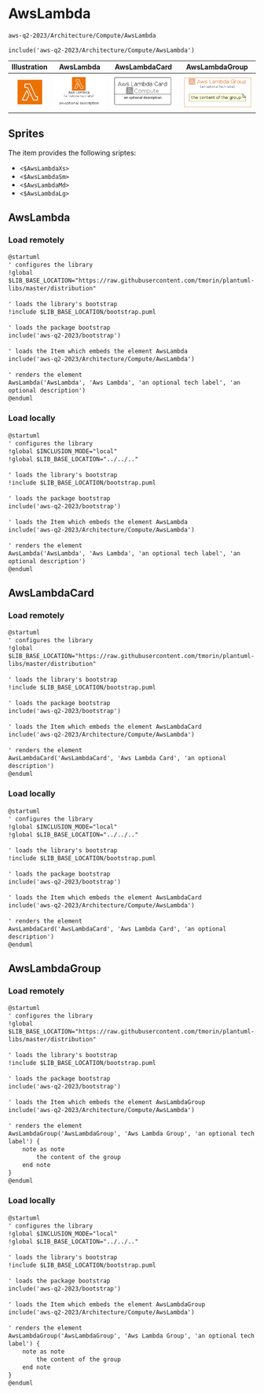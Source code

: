 # AwsLambda


```text
aws-q2-2023/Architecture/Compute/AwsLambda
```

```text
include('aws-q2-2023/Architecture/Compute/AwsLambda')
```



| Illustration | AwsLambda | AwsLambdaCard | AwsLambdaGroup |
| :---: | :---: | :---: | :---: |
| ![illustration for Illustration](../../../aws-q2-2023/Architecture/Compute/AwsLambda.png) | ![illustration for AwsLambda](../../../aws-q2-2023/Architecture/Compute/AwsLambda.Local.png) | ![illustration for AwsLambdaCard](../../../aws-q2-2023/Architecture/Compute/AwsLambdaCard.Local.png) | ![illustration for AwsLambdaGroup](../../../aws-q2-2023/Architecture/Compute/AwsLambdaGroup.Local.png) |



## Sprites
The item provides the following sriptes:

- `<$AwsLambdaXs>`
- `<$AwsLambdaSm>`
- `<$AwsLambdaMd>`
- `<$AwsLambdaLg>`





## AwsLambda

### Load remotely
```plantuml
@startuml
' configures the library
!global $LIB_BASE_LOCATION="https://raw.githubusercontent.com/tmorin/plantuml-libs/master/distribution"

' loads the library's bootstrap
!include $LIB_BASE_LOCATION/bootstrap.puml

' loads the package bootstrap
include('aws-q2-2023/bootstrap')

' loads the Item which embeds the element AwsLambda
include('aws-q2-2023/Architecture/Compute/AwsLambda')

' renders the element
AwsLambda('AwsLambda', 'Aws Lambda', 'an optional tech label', 'an optional description')
@enduml
```

### Load locally
```plantuml
@startuml
' configures the library
!global $INCLUSION_MODE="local"
!global $LIB_BASE_LOCATION="../../.."

' loads the library's bootstrap
!include $LIB_BASE_LOCATION/bootstrap.puml

' loads the package bootstrap
include('aws-q2-2023/bootstrap')

' loads the Item which embeds the element AwsLambda
include('aws-q2-2023/Architecture/Compute/AwsLambda')

' renders the element
AwsLambda('AwsLambda', 'Aws Lambda', 'an optional tech label', 'an optional description')
@enduml
```

## AwsLambdaCard

### Load remotely
```plantuml
@startuml
' configures the library
!global $LIB_BASE_LOCATION="https://raw.githubusercontent.com/tmorin/plantuml-libs/master/distribution"

' loads the library's bootstrap
!include $LIB_BASE_LOCATION/bootstrap.puml

' loads the package bootstrap
include('aws-q2-2023/bootstrap')

' loads the Item which embeds the element AwsLambdaCard
include('aws-q2-2023/Architecture/Compute/AwsLambda')

' renders the element
AwsLambdaCard('AwsLambdaCard', 'Aws Lambda Card', 'an optional description')
@enduml
```

### Load locally
```plantuml
@startuml
' configures the library
!global $INCLUSION_MODE="local"
!global $LIB_BASE_LOCATION="../../.."

' loads the library's bootstrap
!include $LIB_BASE_LOCATION/bootstrap.puml

' loads the package bootstrap
include('aws-q2-2023/bootstrap')

' loads the Item which embeds the element AwsLambdaCard
include('aws-q2-2023/Architecture/Compute/AwsLambda')

' renders the element
AwsLambdaCard('AwsLambdaCard', 'Aws Lambda Card', 'an optional description')
@enduml
```

## AwsLambdaGroup

### Load remotely
```plantuml
@startuml
' configures the library
!global $LIB_BASE_LOCATION="https://raw.githubusercontent.com/tmorin/plantuml-libs/master/distribution"

' loads the library's bootstrap
!include $LIB_BASE_LOCATION/bootstrap.puml

' loads the package bootstrap
include('aws-q2-2023/bootstrap')

' loads the Item which embeds the element AwsLambdaGroup
include('aws-q2-2023/Architecture/Compute/AwsLambda')

' renders the element
AwsLambdaGroup('AwsLambdaGroup', 'Aws Lambda Group', 'an optional tech label') {
    note as note
        the content of the group
    end note
}
@enduml
```

### Load locally
```plantuml
@startuml
' configures the library
!global $INCLUSION_MODE="local"
!global $LIB_BASE_LOCATION="../../.."

' loads the library's bootstrap
!include $LIB_BASE_LOCATION/bootstrap.puml

' loads the package bootstrap
include('aws-q2-2023/bootstrap')

' loads the Item which embeds the element AwsLambdaGroup
include('aws-q2-2023/Architecture/Compute/AwsLambda')

' renders the element
AwsLambdaGroup('AwsLambdaGroup', 'Aws Lambda Group', 'an optional tech label') {
    note as note
        the content of the group
    end note
}
@enduml
```

